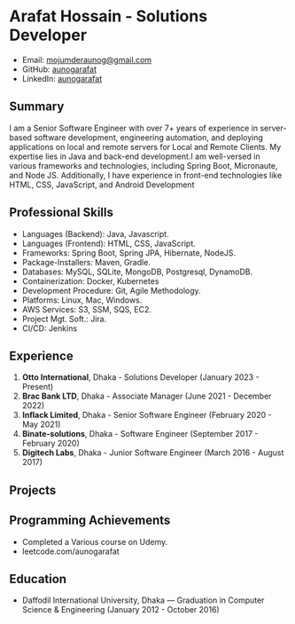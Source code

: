 # Arafat Hossain - Solutions Developer

- Email: mojumderaunog@gmail.com
- GitHub: [aunogarafat](https://github.com/shadowman9443)
- LinkedIn: [aunogarafat](https://www.linkedin.com/in/aunogarafat/)

## Summary

I am a Senior Software Engineer with over 7+ years of experience in server-based software development, engineering automation, and deploying applications on local and remote servers for Local and Remote Clients. My expertise lies in Java and back-end development.I am well-versed in various frameworks and technologies, including Spring Boot, Micronaute, and Node JS. Additionally, I have experience in front-end technologies like HTML, CSS, JavaScript, and Android Development

## Professional Skills

- Languages (Backend): Java, Javascript.
- Languages (Frontend): HTML, CSS, JavaScript.
- Frameworks: Spring Boot, Spring JPA, Hibernate, NodeJS.
- Package-Installers: Maven, Gradle.
- Databases: MySQL, SQLite, MongoDB, Postgresql, DynamoDB.
- Containerization: Docker, Kubernetes
- Development Procedure: Git, Agile Methodology.
- Platforms: Linux, Mac, Windows.
- AWS Services: S3, SSM, SQS, EC2.
- Project Mgt. Soft.: Jira.
- CI/CD: Jenkins

## Experience

1. **Otto International**, Dhaka - Solutions Developer (January 2023 - Present)
2. **Brac Bank LTD**, Dhaka - Associate Manager (June 2021 - December 2022)
3. **Inflack Limited**, Dhaka - Senior Software Engineer (February 2020 - May 2021)
4. **Binate-solutions**, Dhaka - Software Engineer (September 2017 - February 2020)
5. **Digitech Labs**, Dhaka - Junior Software Engineer (March 2016 - August 2017)

## Projects

## Programming Achievements

- Completed a Various course on Udemy.
- leetcode.com/aunogarafat

## Education

- Daffodil International University, Dhaka — Graduation in Computer Science & Engineering (January 2012 - October 2016)
